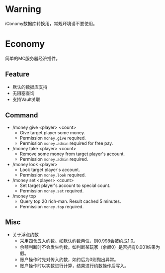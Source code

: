 # Warning

iConomy数据库转换用，常规环境请不要使用。

# Economy

简单的MC服务器经济插件。

## Feature
* 默认的数据库支持
* 无阻塞查询
* 支持Vault关联

## Command
* /money give \<player> \<count>
    * Give target player some money.
    * Permission `money.give` required.
    * Permission `money.admin` required for free pay.
* /money take \<player> \<count>
    * Remove some money from target player's account.
    * Permission `money.admin` required.
* /money look \<player>
    * Look target player's account.
    * Permission `money.look` required.
* /money set \<player> \<count>
    * Set target player's account to special count.
    * Permission `money.set` required.
* /money top
    * Query top 20 rich-man. Result cached 5 minutes.
    * Permission `money.top` required.
    
## Misc
* 关于浮点约数
    * 采用四舍五入约数。如默认约数两位，则0.998会被约成1.0。
    * 余额判断时不会发生约数。如判断某玩家（余额0）是否拥有0.001结果为假。
    * 账户操作时先对传入约数，如约后为0则抛出异常。
    * 账户操作时以实数进行计算，结果进行约数操作后写入。
